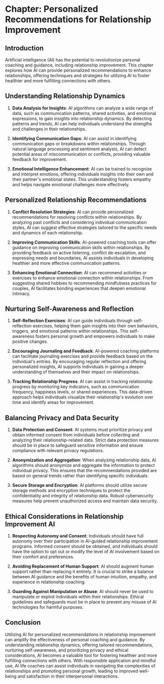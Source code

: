 Chapter: Personalized Recommendations for Relationship Improvement
==================================================================

Introduction
------------

Artificial intelligence (AI) has the potential to revolutionize personal coaching and guidance, including relationship improvement. This chapter explores how AI can provide personalized recommendations to enhance relationships, offering techniques and strategies for utilizing AI to foster healthier and more fulfilling connections with others.

Understanding Relationship Dynamics
-----------------------------------

1. **Data Analysis for Insights**: AI algorithms can analyze a wide range of data, such as communication patterns, shared activities, and emotional expressions, to gain insights into relationship dynamics. By detecting patterns and trends, AI can help individuals understand the strengths and challenges in their relationships.

2. **Identifying Communication Gaps**: AI can assist in identifying communication gaps or breakdowns within relationships. Through natural language processing and sentiment analysis, AI can detect potential areas of miscommunication or conflicts, providing valuable feedback for improvement.

3. **Emotional Intelligence Enhancement**: AI can be trained to recognize and interpret emotions, offering individuals insights into their own and their partner's emotional states. This understanding fosters empathy and helps navigate emotional challenges more effectively.

Personalized Relationship Recommendations
-----------------------------------------

1. **Conflict Resolution Strategies**: AI can provide personalized recommendations for resolving conflicts within relationships. By analyzing past conflicts and considering individual communication styles, AI can suggest effective strategies tailored to the specific needs and dynamics of each relationship.

2. **Improving Communication Skills**: AI-powered coaching tools can offer guidance on improving communication skills within relationships. By providing feedback on active listening, conflict de-escalation, and expressing needs and boundaries, AI assists individuals in developing healthier and more effective communication patterns.

3. **Enhancing Emotional Connection**: AI can recommend activities or exercises to enhance emotional connection within relationships. From suggesting shared hobbies to recommending mindfulness practices for couples, AI facilitates bonding experiences that deepen emotional intimacy.

Nurturing Self-Awareness and Reflection
---------------------------------------

1. **Self-Reflection Exercises**: AI can guide individuals through self-reflection exercises, helping them gain insights into their own behaviors, triggers, and emotional patterns within relationships. This self-awareness fosters personal growth and empowers individuals to make positive changes.

2. **Encouraging Journaling and Feedback**: AI-powered coaching platforms can facilitate journaling exercises and provide feedback based on the individual's entries. By encouraging regular reflection and offering personalized insights, AI supports individuals in gaining a deeper understanding of themselves and their impact on relationships.

3. **Tracking Relationship Progress**: AI can assist in tracking relationship progress by monitoring key indicators, such as communication frequency, happiness levels, or shared experiences. This data-driven approach helps individuals visualize their relationship's evolution over time and identify areas for improvement.

Balancing Privacy and Data Security
-----------------------------------

1. **Data Protection and Consent**: AI systems must prioritize privacy and obtain informed consent from individuals before collecting and analyzing their relationship-related data. Strict data protection measures should be in place to safeguard sensitive information and ensure compliance with relevant privacy regulations.

2. **Anonymization and Aggregation**: When analyzing relationship data, AI algorithms should anonymize and aggregate the information to protect individual privacy. This ensures that the recommendations provided are based on general trends rather than identifying specific individuals.

3. **Secure Storage and Encryption**: AI platforms should utilize secure storage methods and encryption techniques to protect the confidentiality and integrity of relationship data. Robust cybersecurity measures help prevent unauthorized access and maintain data security.

Ethical Considerations in Relationship Improvement AI
-----------------------------------------------------

1. **Respecting Autonomy and Consent**: Individuals should have full autonomy over their participation in AI-guided relationship improvement programs. Informed consent should be obtained, and individuals should have the option to opt out or modify the level of AI involvement based on their comfort and preferences.

2. **Avoiding Replacement of Human Support**: AI should augment human support rather than replacing it entirely. It is crucial to strike a balance between AI guidance and the benefits of human intuition, empathy, and experience in relationship coaching.

3. **Guarding Against Manipulation or Abuse**: AI should never be used to manipulate or exploit individuals within their relationships. Ethical guidelines and safeguards must be in place to prevent any misuse of AI technologies for harmful purposes.

Conclusion
----------

Utilizing AI for personalized recommendations in relationship improvement can amplify the effectiveness of personal coaching and guidance. By understanding relationship dynamics, offering tailored recommendations, nurturing self-awareness, and prioritizing privacy and ethical considerations, AI becomes a valuable tool for fostering healthier and more fulfilling connections with others. With responsible application and mindful use, AI life coaches can assist individuals in navigating the complexities of relationships and promoting personal growth, leading to improved well-being and satisfaction in their interpersonal interactions.
